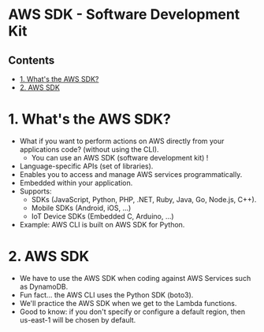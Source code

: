 # AWS SDK - Software Development Kit <!-- omit in toc -->

## Contents <!-- omit in toc -->

- [1. What's the AWS SDK?](#1-whats-the-aws-sdk)
- [2. AWS SDK](#2-aws-sdk)

# 1. What's the AWS SDK?

- What if you want to perform actions on AWS directly from your applications code? (without using the CLI).
  - You can use an AWS SDK (software development kit) !
- Language-specific APIs (set of libraries).
- Enables you to access and manage AWS services programmatically.
- Embedded within your application.
- Supports:
  - SDKs (JavaScript, Python, PHP, .NET, Ruby, Java, Go, Node.js, C++).
  - Mobile SDKs (Android, iOS, ...)
  - IoT Device SDKs (Embedded C, Arduino, ...)
- Example: AWS CLI is built on AWS SDK for Python.

# 2. AWS SDK

- We have to use the AWS SDK when coding against AWS Services such as DynamoDB.
- Fun fact... the AWS CLI uses the Python SDK (boto3).
- We'll practice the AWS SDK when we get to the Lambda functions.
- Good to know: if you don't specify or configure a default region, then us-east-1 will be chosen by default.
